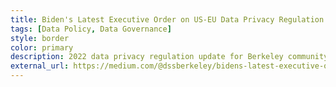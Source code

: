 ```yaml
---
title: Biden's Latest Executive Order on US-EU Data Privacy Regulation
tags: [Data Policy, Data Governance]
style: border
color: primary
description: 2022 data privacy regulation update for Berkeley community.
external_url: https://medium.com/@dssberkeley/bidens-latest-executive-order-on-us-eu-data-privacy-regulation-f9545a43ca7c
---
```

